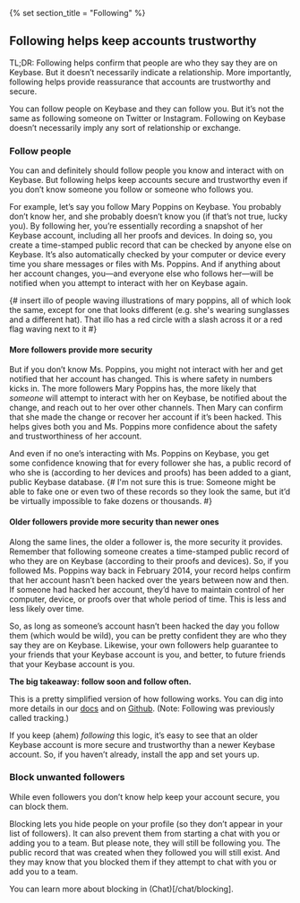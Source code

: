 {% set section_title = "Following" %}

## Following helps keep accounts trustworthy

TL;DR: Following helps confirm that people are who they say they are on Keybase. But it doesn’t necessarily indicate a relationship. More importantly, following helps provide reassurance that accounts are trustworthy and secure.

You can follow people on Keybase and they can follow you. But it’s not the same as following someone on Twitter or Instagram. Following on Keybase doesn’t necessarily imply any sort of relationship or exchange.

### Follow people
You can and definitely should follow people you know and interact with on Keybase. But following helps keep accounts secure and trustworthy even if you don’t know someone you follow or someone who follows you.

For example, let’s say you follow Mary Poppins on Keybase. You probably don’t know her, and she probably doesn’t know you (if that’s not true, lucky you). By following her, you’re essentially recording a snapshot of her Keybase account, including all her proofs and devices. In doing so, you create a time-stamped public record that can be checked by anyone else on Keybase. It’s also automatically checked by your computer or device every time you share messages or files with Ms. Poppins. And if anything about her account changes, you—and everyone else who follows her—will be notified when you attempt to interact with her on Keybase again.

{# insert illo of people waving illustrations of mary poppins, all of which look the same, except for one that looks different  (e.g. she's wearing sunglasses and a different hat). That illo has a red circle with a slash across it or a red flag waving next to it #}

#### More followers provide more security
But if you don’t know Ms. Poppins, you might not interact with her and get notified that her account has changed. This is where safety in numbers kicks in. The more followers Mary Poppins has, the more likely that *someone* will attempt to interact with her on Keybase, be notified about the change, and reach out to her over other channels. Then Mary can confirm that she made the change or recover her account if it’s been hacked. This helps gives both you and Ms. Poppins more confidence about the safety and trustworthiness of her account.

And even if no one’s interacting with Ms. Poppins on Keybase, you get some confidence knowing that for every follower she has, a public record of who she is (according to her devices and proofs) has been added to a giant, public Keybase database.
{# I'm not sure this is true: Someone might be able to fake one or even two of these records so they look the same, but it’d be virtually impossible to fake dozens or thousands. #}

#### Older followers provide more security than newer ones
Along the same lines, the older a follower is, the more security it provides. Remember that following someone creates a time-stamped public record of who they are on Keybase (according to their proofs and devices). So, if you followed Ms. Poppins way back in February 2014, your record helps confirm that her account hasn’t been hacked over the years between now and then. If someone had hacked her account, they’d have to maintain control of her computer, device, or proofs over that whole period of time. This is less and less likely over time.

So, as long as someone’s account hasn’t been hacked the day you follow them (which would be wild), you can be pretty confident they are who they say they are on Keybase. Likewise, your own followers help guarantee to your friends that your Keybase account is you, and better, to future friends that your Keybase account is you.

**The big takeaway: follow soon and follow often.**

This is a pretty simplified version of how following works. You can dig into more details in our [docs](https://keybase.io/docs/server_security/following) and on [Github](https://github.com/keybase/keybase-issues/issues/100). (Note: Following was previously called tracking.)

If you keep (ahem) *following* this logic, it’s easy to see that an older Keybase account is more secure and trustworthy than a newer Keybase account. So, if you haven’t already, install the app and set yours up.

### Block unwanted followers
While even followers you don’t know help keep your account secure, you can block them.

Blocking lets you hide people on your profile (so they don’t appear in your list of followers). It can also prevent them from starting a chat with you or adding you to a team. But please note, they will still be following you. The public record that was created when they followed you will still exist. And they may know that you blocked them if they attempt to chat with you or add you to a team.

You can learn more about blocking in (Chat)[/chat/blocking].
